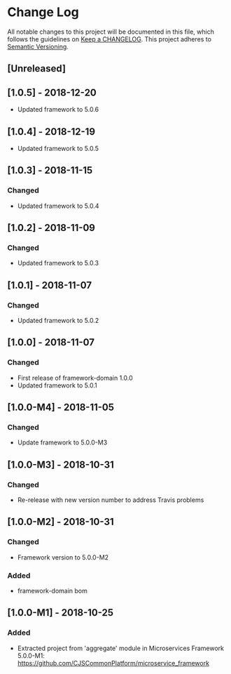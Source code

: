 # Change Log
All notable changes to this project will be documented in this file, which follows the guidelines
on [Keep a CHANGELOG](http://keepachangelog.com/). This project adheres to
[Semantic Versioning](http://semver.org/).

## [Unreleased]

## [1.0.5] - 2018-12-20
- Updated framework to 5.0.6

## [1.0.4] - 2018-12-19
- Updated framework to 5.0.5

## [1.0.3] - 2018-11-15
### Changed
- Updated framework to 5.0.4

## [1.0.2] - 2018-11-09
### Changed
- Updated framework to 5.0.3

## [1.0.1] - 2018-11-07
### Changed
- Updated framework to 5.0.2

## [1.0.0] - 2018-11-07
### Changed
- First release of framework-domain 1.0.0
- Updated framework to 5.0.1

## [1.0.0-M4] - 2018-11-05
### Changed
- Update framework to 5.0.0-M3

## [1.0.0-M3] - 2018-10-31

### Changed
- Re-release with new version number to address Travis problems

## [1.0.0-M2] - 2018-10-31

### Changed
- Framework version to 5.0.0-M2

### Added
- framework-domain bom

## [1.0.0-M1] - 2018-10-25

### Added
- Extracted project from 'aggregate' module in Microservices Framework 5.0.0-M1: https://github.com/CJSCommonPlatform/microservice_framework


